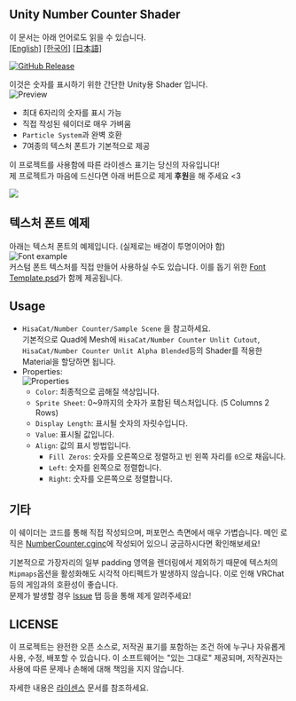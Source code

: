 ## Unity Number Counter Shader

이 문서는 아래 언어로도 읽을 수 있습니다.  
[[English]](./README.md) [[한국어]](./README.ko.md) [[日本語]](README.ja.md)

[![GitHub Release][shields-release]][github-release]

[shields-release]: https://img.shields.io/github/v/release/hisacat/Unity-NumberCounterShader
[github-release]: https://github.com/hisacat/Unity-NumberCounterShader/releases/latest

이것은 숫자를 표시하기 위한 간단한 Unity용 Shader 입니다.  
![Preview](./Images/Preview.png)

- 최대 6자리의 숫자를 표시 가능
- 직접 작성된 쉐이더로 매우 가벼움
- `Particle System`과 완벽 호환
- 7여종의 텍스처 폰트가 기본적으로 제공

이 프로젝트를 사용함에 따른 라이센스 표기는 당신의 자유입니다!  
제 프로젝트가 마음에 드신다면 아래 버튼으로 제게 **후원**을 해 주세요 <3

<a href="https://www.buymeacoffee.com/HisaCat"><img src="https://img.buymeacoffee.com/button-api/?text=Buy me Milk&emoji=🥛&slug=HisaCat&button_colour=bd5fff&font_colour=ffffff&font_family=Bree&outline_colour=000000&coffee_colour=ffffff" /></a>

## 텍스처 폰트 예제

아래는 텍스처 폰트의 예제입니다. (실제로는 배경이 투명이어야 함)  
![Font example](./Images/Font.png)  
커스텀 폰트 텍스처를 직접 만들어 사용하실 수도 있습니다. 이를 돕기 위한 [Font Template.psd](./Assets/HisaCat/NumberCounter/FontTemplate.psd)가 함께 제공됩니다.

## Usage

- `HisaCat/Number Counter/Sample Scene` 을 참고하세요.  
  기본적으로 Quad에 Mesh에 `HisaCat/Number Counter Unlit Cutout`, `HisaCat/Number Counter Unlit Alpha Blended`등의 Shader를 적용한 Material을 할당하면 됩니다.
- Properties:  
  ![Properties](./Images/Inspector-Properties.png)
  - `Color`: 최종적으로 곱해질 색상입니다.
  - `Sprite Sheet`: 0~9까지의 숫자가 포함된 텍스처입니다. (5 Columns 2 Rows)
  - `Display Length`: 표시될 숫자의 자릿수입니다.
  - `Value`: 표시될 값입니다.
  - `Align`: 값의 표시 방법입니다.
    - `Fill Zeros`: 숫자를 오른쪽으로 정렬하고 빈 왼쪽 자리를 `0`으로 채웁니다.
    - `Left`: 숫자를 왼쪽으로 정렬합니다.
    - `Right`: 숫자를 오른쪽으로 정렬합니다.

## 기타

이 쉐이더는 코드를 통해 직접 작성되으며, 퍼포먼스 측면에서 매우 가볍습니다.
메인 로직은 [NumberCounter.cginc](./Assets/HisaCat/NumberCounter/Shaders/NumberCounter.cginc)에 작성되어 있으니 궁금하시다면 확인해보세요!

기본적으로 가장자리의 일부 padding 영역을 렌더링에서 제외하기 때문에 텍스처의 `Mipmaps`옵션을 활성화해도 시각적 아티펙트가 발생하지 않습니다. 이로 인해 VRChat등의 게임과의 호환성이 좋습니다.  
문제가 발생할 경우 [Issue](https://github.com/hisacat/Unity-NumberCounterShader/issues) 탭 등을 통해 제게 알려주세요!

## LICENSE

이 프로젝트는 완전한 오픈 소스로, 저작권 표기를 포함하는 조건 하에 누구나 자유롭게 사용, 수정, 배포할 수 있습니다. 이 소프트웨어는 "있는 그대로" 제공되며, 저작권자는 사용에 따른 문제나 손해에 대해 책임을 지지 않습니다.

자세한 내용은 [라이센스](./LICENSE) 문서를 참조하세요.
